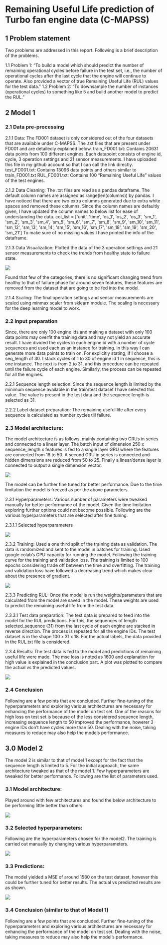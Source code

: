 # Remaining Useful Life prediction of Turbo fan engine data (C-MAPSS)

## 1 Problem statement

Two problems are addressed in this report. Following is a brief description of the problems. 

1.1 Problem 1: “To build a model which should predict the number of remaining operational cycles before failure in the test set, i.e., the number of operational cycles after the last cycle that the engine will continue to operate. Also provided a vector of true Remaining Useful Life (RUL) values for the test data.”
1.2 Problem 2: “To downsample the number of instances (operational cycles) to something like 5 and build another model to predict the RUL.”

## 2 Model 1

### 2.1 Data pre-processing

2.1.1 Data: The FD001 dataset is only considered out of the four datasets that are available under C-MAPSS. The .txt files that are present under FD001 and are detailedly explained below.
train_FD001.txt: Contains 20631 data points from 100 different engines. Each datapoint consists of engine id, cycle, 3 operation settings and 21 sensor measurements. I have uploaded this file in my github account so that I can call the link directly. 
test_FD001.txt: Contains 13096 data points and others similar to train_FD001.txt
RUL_FD001.txt: Contains 100 “Remaining Useful Life” values of the test engines. 

2.1.2 Data Cleaning: The .txt files are read as a pandas dataframe. The default column names are assigned as range(len(columns)) by pandas. I have noticed that there are two extra columns generated due to extra white spaces and removed these columns. Since the column names are defaultly given, I have updated the column names to below list for ease of understanding the data.
col_list = ['unit', 'time', 'os_1', 'os_2', 'os_3', 'sm_1', 'sm_2', 'sm_3', 'sm_4', 'sm_5', 'sm_6', 'sm_7', 'sm_8', 'sm_9', 'sm_10', 'sm_11', 'sm_12', 'sm_13', 'sm_14', 'sm_15', 'sm_16', 'sm_17', 'sm_18', 'sm_19', 'sm_20', 'sm_21']
To make sure of no missing values I have printed the info of the dataframe. 

2.1.3 Data Visualization: Plotted the data of the 3 operation settings and 21 sensor measurements to check the trends from healthy state to failure state. 

 ![](images/1.png)
 
Found that few of the categories, there is no significant changing trend from healthy to that of failure phase for around seven features, these features are removed from the dataset that are going to be fed into the model. 

2.1.4 Scaling: The final operation settings and sensor measurements are scaled using minmax scaler from sklearn module. The scaling is necessary for the deep learning model to work. 

### 2.2 Input preparation
Since, there are only 100 engine ids and making a dataset with only 100 data points may overfit the training data and may not yield an accurate result. I have divided the cycles in each engine id with a number of cycle sequences and used each as an instance for training. In this way I can generate more data points to train on. For explicitly stating, if I choose a seq_length of 30. I stack cycles of 1 to 30 of engine id 1 in sequence, this is one instance. The next is from 2 to 31, and this procedure can be repeated until the failure cycle of each engine. Similarly, the process can be repeated for all the engines.

2.2.1 Sequence length selection: Since the sequence length is limited by the minimum sequence available in the train/test dataset I have selected this value. The value is present in the test data and the sequence length is selected as 31. 

2.2.2 Label dataset preparation: The remaining useful life after every sequence is calculated as number cycles till failure. 

### 2.3 Model architecture:
The model architecture is as follows, mainly containing two GRUs in series and connected to a linear layer. The batch input of dimension 250 x sequence_length x features is fed to a single layer GRU where the features are converted from 18 to 50. A second GRU in series is connected and hidden dimensions are reduced from 50 to 25. Finally a linear/dense layer is connected to output a single dimension vector.  

 ![](images/2.PNG)

The model can be further fine tuned for better performance. Due to the time limitation the model is freezed as per the above parameters.

2.3.1 Hyperparameters: Various number of parameters were tweaked manually for better performance of the model. Given the time limitation exploring further options could not become possible. Following are the various hyperparameters that are selected after fine tuning. 

2.3.1.1 Selected hyperparameters

 ![](images/3.PNG)

2.3.2 Training: Used a one third split of the training data as validation. The data is randomized and sent to the model in batches for training. Used google colab’s GPU capacity for running the model. Following the training curve for the training and validation loss. The training is limited to 100 epochs considering trade off between the time and overfitting. The training and validation loss have followed a decreasing trend which makes clear about the presence of gradient. 

 ![](images/4.png)

2.3.3 Predicting RUL: Once the model is run the weights/parameters that are calculated from the model are saved in the model. These weights are used to predict the remaining useful life from the test data. 

2.3.3.1 Test data preparation: The test data is prepared to feed into the model for the RUL predictions. For this, the sequences of length selected_sequence (31) from the last cycle of each engine are stacked in reverse direction. The process is repeated for all the engine IDs. The test dataset is in the shape 100 x 31 x 18. For the actual labels, the data provided in the RUL.txt file is considered.

2.3.4 Results: The test data is fed to the model and predictions of remaining useful life were made. The mse loss is noted as 1600 and explanation for high value is explained in the conclusion part. A plot was plotted to compare the actual vs the predicted values. 

 ![](images/5.png)
 
### 2.4 Conclusion

Following are a few points that are concluded. 
Further fine-tuning of the hyperparameters and exploring various architectures are necessary for enhancing the performance of the model on test set. 
One of the reasons for high loss on test set is because of the less considered sequence length, increasing sequence length to 50 improved the performance, howerer 3 engine IDs don’t have cycles more than 50. 
Dealing with the noise, taking measures to reduce may also help the models performance.

## 3.0 Model 2

The model 2 is similar to that of model 1 except for the fact that the sequence length is limited to 5. For the initial approach, the same architecture tweaked as that of the model 1. Few hyperparameters are tweaked for better performance. Following are the list of parameters used.

### 3.1 Model architecture: 
Played around with few architectures and found the below architecture to be performing little better than others. 

 ![](images/6.PNG)

### 3.2 Selected hyperparameters: 
Following are the hyperparameters chosen for the model2. The training is carried out manually by changing various hyperparameters. 

 ![](images/7.PNG)

### 3.3 Predictions: 
The model yielded a MSE of around 1580 on the test dataset, however this could be further tuned for better results. The actual vs predicted results are as shown.

 ![](images/8.png)

### 3.4 Conclusion (similar to that of Model 1)
Following are a few points that are concluded. 
Further fine-tuning of the hyperparameters and exploring various architectures are necessary for enhancing the performance of the model on test set. 
Dealing with the noise, taking measures to reduce may also help the model’s performance.

